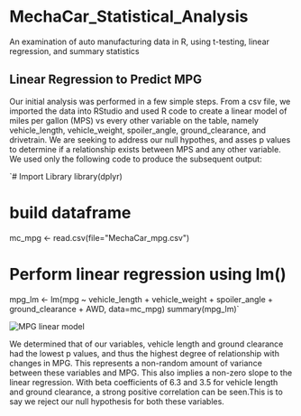 # MechaCar_Statistical_Analysis
An examination of auto manufacturing data in R, using t-testing, linear regression, and summary statistics

## Linear Regression to Predict MPG

Our initial analysis was performed in a few simple steps. From a csv file, we imported the data into RStudio and used R code to create a linear model of miles per gallon (MPS) vs every other variable on the table, namely vehicle_length, vehicle_weight, spoiler_angle, ground_clearance, and drivetrain. We are seeking to address our null hypothes, and asses p values to determine if a relationship exists between MPS and any other variable. We used only the following code to produce the subsequent output: 

`# Import Library
library(dplyr)

# build dataframe
mc_mpg <- read.csv(file="MechaCar_mpg.csv")

# Perform linear regression using lm()
mpg_lm <- lm(mpg ~ vehicle_length + vehicle_weight + spoiler_angle + ground_clearance + AWD, data=mc_mpg)
summary(mpg_lm)`

![MPG linear model]()

We determined that of our variables, vehicle length and ground clearance had the lowest p values, and thus the highest degree of relationship with changes in MPG. This represents a non-random amount of variance between these variables and MPG. This also implies a non-zero slope to the linear regression. With beta coefficients of 6.3 and 3.5 for vehicle length and ground clearance, a strong positive correlation can be seen.This is to say we reject our null hypothesis for both these variables. 


